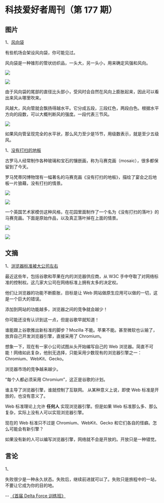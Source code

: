 # 科技爱好者周刊（第 177 期）

## 图片

1、[风向袋](https://datagenetics.com/blog/july22021/index.html)

有些机场会架设风向袋，你可能见过。

风向袋是一种锥形的管状纺织品，一头大，另一头小，用来确定风强和风向。

![](https://cdn.beekka.com/blogimg/asset/202107/bg2021072705.jpg)

![](https://cdn.beekka.com/blogimg/asset/202107/bg2021072707.jpg)

由于风向袋的尾部的直径比头部小，受风时会自然在风向上膨胀起来，因此可以看出来风从哪里吹来。

风越大，风向管就会飘扬得越水平。它分成五段，三段红色，两段白色。根据水平方向的段数，可以大概判断风的强度。一段代表三节风。

![](https://cdn.beekka.com/blogimg/asset/202107/bg2021072706.jpg)

如果风向管呈现完全的水平状，那么风力至少是15节，用级数表示，就是至少五级风。

1、[没有打扫的地板](https://helenmilesmosaics.org/mosaics-miscellaneous/unswept-floor-mosaic/)

古罗马人经常制作各种玻璃和宝石的镶嵌画，称为马赛克画（mosaic），很多都保留到了今天。

罗马梵蒂冈博物馆有一幅著名的马赛克画《没有打扫的地板》，描绘了宴会之后地板一片狼藉，没有打扫的情景。

![](https://cdn.beekka.com/blogimg/asset/202107/bg2021072502.jpg)

![](https://cdn.beekka.com/blogimg/asset/202107/bg2021072503.jpg)

一个英国艺术家模仿这种风格，在花园里面制作了一个名为《没有打扫的落叶》的马赛克画。下面是原始作品，以及真正落叶掉在上面的情景。

![](https://cdn.beekka.com/blogimg/asset/202107/bg2021072504.jpg)

![](https://cdn.beekka.com/blogimg/asset/202107/bg2021072505.jpg)

## 文摘

1、[浏览器标准被大公司左右](https://threadreaderapp.com/thread/1421078387376918529.html)

最近这些年，包括谷歌和苹果在内的浏览器供应商，从 W3C 手中夺取了对网络标准的控制权。这几家大公司在网络标准上拥有太多的决定权。
 
他们让浏览器的功能不断膨胀，目标是让 Web 网站做原生应用可以做的一切，这是一个巨大的错误。 

添加到网站的功能越多，浏览器之间的竞争就会越少！

你可能还没有认识到这一点，但是谷歌早就知道！

谁能跟上谷歌推出新标准的脚步？Mozilla 不能。苹果不能。甚至微软也认输了，放弃自己开发浏览器引擎，直接采用了 Chromium。
 
想象一下，现在有一家小公司试图从头开始编写自己的 Web 浏览器。简直不可能！网络如此复杂，他别无选择，只能采用少数现有的浏览器引擎之一：Chromium、WebKit、Gecko。

浏览器市场的竞争越来越少。 

“每个人都必须采用 Chromium”，这正是谷歌的计划。

谁主导了浏览器引擎，谁就控制了互联网。 从某种意义上说，即使 Web 标准是开放的，也没有意义了。

Web 标准理论上允许 **任何人** 实现浏览器引擎。但是如果 Web 标准那么多、那么复杂，实际上没有人可以实现浏览器引擎。 

现在的 Web 标准只不过是 Chromium、WebKit、Gecko 和它们各自的怪癖。怎么可能会有新引擎？ 

如果没有新的人可以编写浏览器引擎，网络就不会是开放的。开放只是一种错觉。 

## 言论

1、

失败很少是一种永久状态。失败后，继续前进就可以了。失败只是旅程中的一站，不要让它成为你的目的地。

-- [《首届 Delta Force 训练班》](https://historyofyesterday.com/the-first-delta-force-trainee-class-fc46a131fea2)